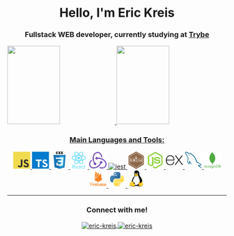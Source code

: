 <h1 align="center">Hello, I'm Eric Kreis</h1>
<h3 align="center">Fullstack WEB developer, currently studying at <a href="https://www.betrybe.com/">Trybe</a></h3>

<div>
  <a href="https://github.com/eric-kreis">
  <img height="180em" width="49%" src="https://github-readme-stats.vercel.app/api?username=eric-kreis&show_icons=true&theme=tokyonight&include_all_commits=true&count_private=true"/>
  <img height="180em" width="49%" src="https://github-readme-stats.vercel.app/api/top-langs/?username=eric-kreis&layout=compact&langs_count=7&theme=tokyonight"/>
</div>

<h3 align="center">Main Languages and Tools:</h3>
<div align="center" width: "100%">
  <a href="https://developer.mozilla.org/en-US/docs/Web/JavaScript/">
   <img src="https://raw.githubusercontent.com/devicons/devicon/master/icons/javascript/javascript-original.svg" alt="javascript" width="40" height="40"/>
  </a>
  <a href="https://www.typescriptlang.org/">
   <img src="https://raw.githubusercontent.com/devicons/devicon/master/icons/typescript/typescript-plain.svg" alt="typescript" width="40" height="40"/>
  </a>
  <a href="https://www.w3schools.com/css/">
   <img src="https://raw.githubusercontent.com/devicons/devicon/master/icons/css3/css3-original-wordmark.svg" alt="css3" width="40" height="40"/>
  </a>
  <a href="https://reactjs.org/">
   <img src="https://raw.githubusercontent.com/devicons/devicon/master/icons/react/react-original-wordmark.svg" alt="react" width="40" height="40"/>
  </a>
  <a href="https://redux.js.org/">
   <img src="https://raw.githubusercontent.com/devicons/devicon/master/icons/redux/redux-original.svg" alt="redux" width="40" height="40"/>
  </a>
  <a href="https://jestjs.io/">
   <img src="https://www.vectorlogo.zone/logos/jestjsio/jestjsio-icon.svg" alt="jest" width="40" height="40"/>
  </a>
  <a href="https://mochajs.org/">
   <img src="https://raw.githubusercontent.com/devicons/devicon/master/icons/mocha/mocha-plain.svg" alt="mocha" width="40" height="40"/>
  </a>
  <a href="https://nodejs.org/">
   <img src="https://raw.githubusercontent.com/devicons/devicon/master/icons/nodejs/nodejs-original.svg" alt="nodejs" width="40" height="40"/>
  </a>
  <a href="https://expressjs.com/">
   <img src="https://raw.githubusercontent.com/devicons/devicon/master/icons/express/express-original.svg" alt="express" width="40" height="40"/>
  </a>
  <a href="https://www.mysql.com">
   <img src="https://raw.githubusercontent.com/devicons/devicon/master/icons/mysql/mysql-original.svg" alt="mysql" width="40" height="40"/>
  </a>
  <a href="https://www.mongodb.com/">
   <img src="https://github.com/devicons/devicon/blob/master/icons/mongodb/mongodb-plain-wordmark.svg" alt="mongodb" width="40" height="40"/>
  </a>
  <a href="https://firebase.google.com">
   <img src="https://raw.githubusercontent.com/devicons/devicon/master/icons/firebase/firebase-plain-wordmark.svg" alt="firebase" width="40" height="40"/>
  </a>
  <a href="https://www.python.org">
   <img src="https://raw.githubusercontent.com/devicons/devicon/master/icons/python/python-original.svg" alt="python" width="40" height="40"/>
  </a>
  <a href="https://www.linux.org">
   <img src="https://raw.githubusercontent.com/devicons/devicon/master/icons/linux/linux-original.svg" alt="linux" width="40" height="40"/>
  </a>
</div>

<hr></hr>
<h3 align="center">Connect with me!</h3>
<div align="center">
  <a href="https://linkedin.com/in/eric-alfinito-kreis">
    <img align="center" src="https://raw.githubusercontent.com/rahuldkjain/github-profile-readme-generator/master/src/images/icons/Social/linked-in-alt.svg" alt="eric-kreis" height="30" width="40" />
  </a>
  <a href="https://instagram.com/eric_kreis">
    <img align="center" src="https://raw.githubusercontent.com/rahuldkjain/github-profile-readme-generator/master/src/images/icons/Social/instagram.svg" alt="eric-kreis" height="30" width="40" />
  </a>
</div>
